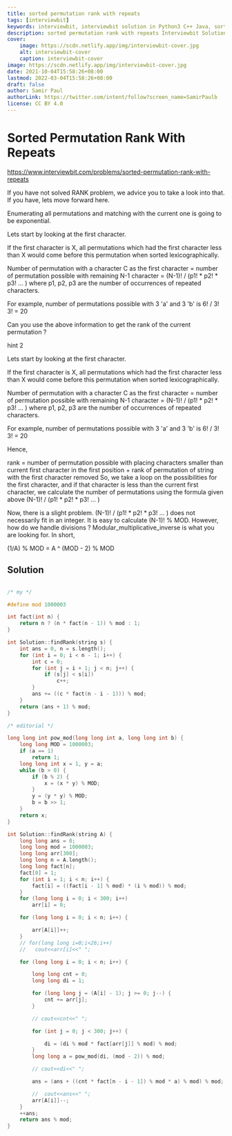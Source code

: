 ```yaml
---
title: sorted permutation rank with repeats
tags: [interviewbit]
keywords: interviewbit, interviewbit solution in Python3 C++ Java, sorted permutation rank with repeats solution
description: sorted permutation rank with repeats Interviewbit Solution Explained
cover:
    image: https://scdn.netlify.app/img/interviewbit-cover.jpg
    alt: interviewbit-cover
    caption: interviewbit-cover
image: https://scdn.netlify.app/img/interviewbit-cover.jpg
date: 2021-10-04T15:58:26+08:00
lastmod: 2022-03-04T15:58:26+08:00
draft: false
author: Samir Paul
authorLink: https://twitter.com/intent/follow?screen_name=SamirPaulb
license: CC BY 4.0
---
```


# Sorted Permutation Rank With Repeats

https://www.interviewbit.com/problems/sorted-permutation-rank-with-repeats



If you have not solved RANK problem, we advice you to take a look into that. 
If you have, lets move forward here.

Enumerating all permutations and matching with the current one is going to be exponential.

Lets start by looking at the first character.

If the first character is X, all permutations which had the first character less than X would come before this permutation when sorted lexicographically.

Number of permutation with a character C as the first character = number of permutation possible with remaining N-1 character = (N-1)! / (p1! * p2! * p3! ... ) where p1, p2, p3 are the number of occurrences of repeated characters.

For example, number of permutations possible with 3 'a' and 3 'b' is 6! / 3! 3! = 20

Can you use the above information to get the rank of the current permutation ?



hint 2

Lets start by looking at the first character.

If the first character is X, all permutations which had the first character less than X would come before this permutation when sorted lexicographically.

Number of permutation with a character C as the first character = number of permutation possible with remaining N-1 character = (N-1)! / (p1! * p2! * p3! ... ) where p1, p2, p3 are the number of occurrences of repeated characters.

For example, number of permutations possible with 3 'a' and 3 'b' is 6! / 3! 3! = 20

Hence,

rank = number of permutation possible with placing characters smaller than current first character in the first position + rank of permutation of string with the first character removed
So, we take a loop on the possibilities for the first character, and if that character is less than the current first character, we calculate the number of permutations using the formula given above (N-1)! / (p1! * p2! * p3! ... )

Now, there is a slight problem. 
(N-1)! / (p1! * p2! * p3! ... ) does not necessarily fit in an integer. It is easy to calculate (N-1)! % MOD. 
However, how do we handle divisions ? Modular_multiplicative_inverse is what you are looking for.
In short,

(1/A) % MOD = A ^ (MOD - 2) % MOD




## Solution

```cpp

/* my */

#define mod 1000003

int fact(int n) {
	return n ? (n * fact(n - 1)) % mod : 1;
}

int Solution::findRank(string s) {
	int ans = 0, n = s.length();
	for (int i = 0; i < n - 1; i++) {
		int c = 0;
		for (int j = i + 1; j < n; j++) {
			if (s[j] < s[i])
				c++;
		}
		ans += ((c * fact(n - i - 1))) % mod;
	}
	return (ans + 1) % mod;
}

/* editorial */

long long int pow_mod(long long int a, long long int b) {
	long long MOD = 1000003;
	if (a == 1)
		return 1;
	long long int x = 1, y = a;
	while (b > 0) {
		if (b % 2) {
			x = (x * y) % MOD;
		}
		y = (y * y) % MOD;
		b = b >> 1;
	}
	return x;
}

int Solution::findRank(string A) {
	long long ans = 0;
	long long mod = 1000003;
	long long arr[300];
	long long n = A.length();
	long long fact[n];
	fact[0] = 1;
	for (int i = 1; i < n; i++) {
		fact[i] = ((fact[i - 1] % mod) * (i % mod)) % mod;
	}
	for (long long i = 0; i < 300; i++)
		arr[i] = 0;

	for (long long i = 0; i < n; i++) {

		arr[A[i]]++;
	}
	// for(long long i=0;i<26;i++)
	//   cout<<arr[i]<<" ";

	for (long long i = 0; i < n; i++) {

		long long cnt = 0;
		long long di = 1;

		for (long long j = (A[i] - 1); j >= 0; j--) {
			cnt += arr[j];
		}

		// cout<<cnt<<" ";

		for (int j = 0; j < 300; j++) {

			di = (di % mod * fact[arr[j]] % mod) % mod;
		}
		long long a = pow_mod(di, (mod - 2)) % mod;

		// cout<<di<<" ";

		ans = (ans + ((cnt * fact[n - i - 1]) % mod * a) % mod) % mod;

		//  cout<<ans<<" ";
		arr[A[i]]--;
	}
	++ans;
	return ans % mod;
}
```